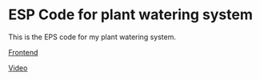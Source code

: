 # ESP Code for plant watering system

This is the EPS code for my plant watering system.

[Frontend](https://github.com/auryn31/plant-watering)

[Video](https://youtu.be/qXmGnc0GFfs)
